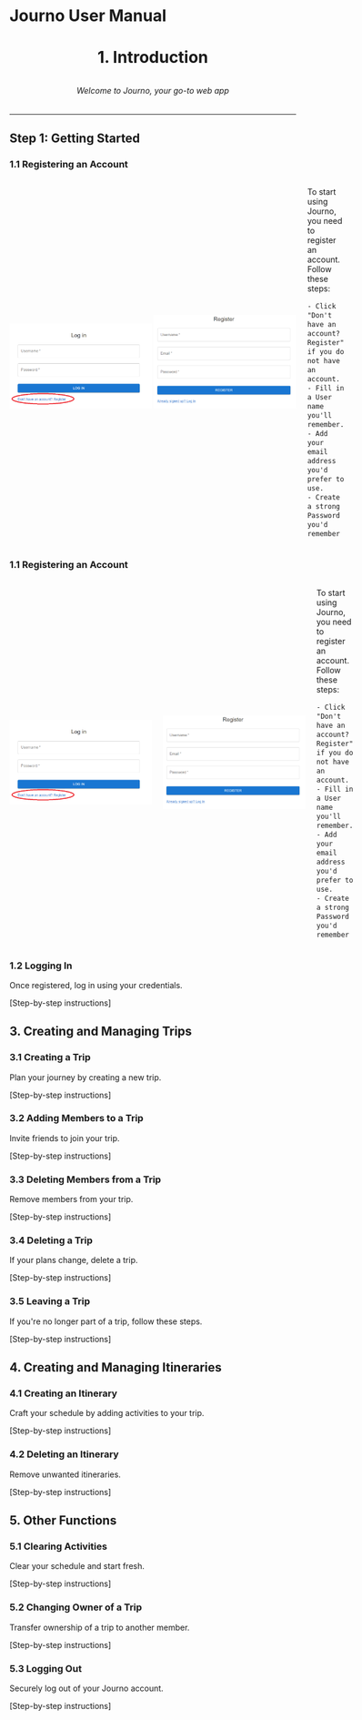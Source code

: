 # Journo User Manual

 ## <h1 align="center">1. Introduction</h1>
 
###### <h6 align="center">Welcome to Journo, your go-to web app</h6>  


---

## Step 1: Getting Started

### 1.1 Registering an Account

<div style="display: flex; align-items: center;">
  <div style="flex-shrink: 0; margin-right: 20px;">
    <img src="/user_manual/Images/Register_1.png" alt="Register 1" width="250"/>
    <img src="/user_manual/Images/Register_2.png" alt="Register 2" width="250"/>
  </div>

  <div>
    <p>To start using Journo, you need to register an account. Follow these steps:</p>

    - Click "Don't have an account? Register" if you do not have an account.
    - Fill in a User name you'll remember.
    - Add your email address you'd prefer to use.
    - Create a strong Password you'd remember
  </div>
</div>

### 1.1 Registering an Account

<div style="display: flex; align-items: center;">
  <div style="flex-shrink: 0; margin-right: 20px;">
    <img src="/user_manual/Images/Register_1.png" alt="Register 1" width="250"/>
  </div>

  <div style="flex-shrink: 0; margin-right: 20px;">
    <img src="/user_manual/Images/Register_2.png" alt="Register 2" width="250"/>
  </div>

  <div>
    <p>To start using Journo, you need to register an account. Follow these steps:</p>

    - Click "Don't have an account? Register" if you do not have an account.
    - Fill in a User name you'll remember.
    - Add your email address you'd prefer to use.
    - Create a strong Password you'd remember
  </div>
</div>


### 1.2 Logging In

Once registered, log in using your credentials.

[Step-by-step instructions]

## 3. Creating and Managing Trips

### 3.1 Creating a Trip

Plan your journey by creating a new trip.

[Step-by-step instructions]

### 3.2 Adding Members to a Trip

Invite friends to join your trip.

[Step-by-step instructions]

### 3.3 Deleting Members from a Trip

Remove members from your trip.

[Step-by-step instructions]

### 3.4 Deleting a Trip

If your plans change, delete a trip.

[Step-by-step instructions]

### 3.5 Leaving a Trip

If you're no longer part of a trip, follow these steps.

[Step-by-step instructions]

## 4. Creating and Managing Itineraries

### 4.1 Creating an Itinerary

Craft your schedule by adding activities to your trip.

[Step-by-step instructions]

### 4.2 Deleting an Itinerary

Remove unwanted itineraries.

[Step-by-step instructions]

## 5. Other Functions

### 5.1 Clearing Activities

Clear your schedule and start fresh.

[Step-by-step instructions]

### 5.2 Changing Owner of a Trip

Transfer ownership of a trip to another member.

[Step-by-step instructions]

### 5.3 Logging Out

Securely log out of your Journo account.

[Step-by-step instructions]
